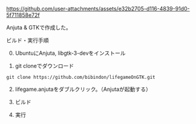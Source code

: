

https://github.com/user-attachments/assets/e32b2705-d116-4839-91d0-5f711858e72f

Anjuta & GTKで作成した。

ビルド・実行手順

0. UbuntuにAnjuta, libgtk-3-devをインストール

1. git cloneでダウンロード
```
git clone https://github.com/bibindon/lifegameOnGTK.git
```

2. lifegame.anjutaをダブルクリック。（Anjutaが起動する）

3. ビルド

4. 実行
